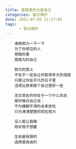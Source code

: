 ```yaml
---
title: 废墟里的光是自己
categories: 每日摘抄
date: 2021-07-05 11:17:04
tags:  
      - 每日摘抄
---
```

        请再努力一下一下  
        为了你想见的人  
        想做的事  
        想成为的自己    

        努力的意义  
        不在于一定会让你取得多大的成就  
        只是让你在平凡的日子里  
        活得比原来那个自己更好一些    

        无论现在的你处于一个什么状态  
        是时候对自己说：  
        不为模糊不清的未来担忧  
        只为清清楚楚的现在努力      
                      
        没人能让我输  
        除非我不想赢    

        生命是有限的  
        选择是自由的       
